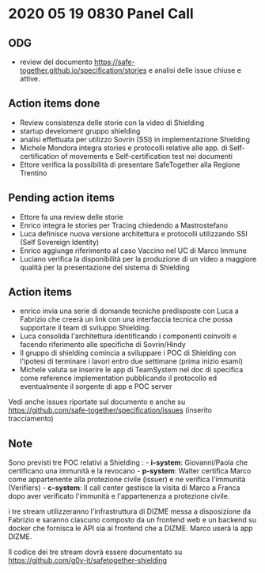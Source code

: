# 2020 05 19 0830 Panel Call

## ODG 

- review del documento https://safe-together.github.io/specification/stories e analisi delle issue chiuse e attive.

## Action items done
- Review consistenza delle storie con la video di Shielding
- startup develoment gruppo shielding
- analisi effettuata per utilizzo Sovrin (SSI) in implementazione Shielding
- Michele Mondora integra stories e protocolli relative alle app. di Self-certification of movements e Self-certification test nei documenti
- Ettore verifica la possibilità di presentare SafeTogether alla Regione Trentino


## Pending action items

- Ettore fa una review delle storie
- Enrico integra le stories per Tracing chiedendo a Mastrostefano
- Luca definisce nuova versione architettura e protocolli utilizzando SSI (Self Sovereign Identity)
- Enrico aggiunge riferimento al caso Vaccino nel UC  di Marco Immune
- Luciano verifica la disponibilità per la produzione di un video a maggiore qualità per la presentazione del sistema di Shielding

## Action items

- enrico invia una serie di domande tecniche predisposte con Luca a Fabrizio che creerà un link con una interfaccia tecnica che possa supportare il team di sviluppo Shielding.
- Luca consolida l'architettura identificando i componenti coinvolti e facendo riferimento  alle specifiche di Sovrin/Hindy
- Il gruppo di shielding comincia a sviluppare i POC di Shielding con l'ipotesi di terminare i lavori entro due settimane (prima inizio esami)
- Michele valuta se inserire le app di TeamSystem nel doc di specifica come reference implementation pubblicando il protocollo ed eventualmente il sorgente di app e  POC server

Vedi anche issues riportate sul documento e anche su  https://github.com/safe-together/specification/issues (inserito tracciamento)


## Note

Sono previsti tre POC relativi a Shielding :
    - **i-system**: Giovanni/Paola che certificano una immunità e la revocano
    - **p-system**: Walter certifica Marco come appartenente alla protezione civile (issuer)  e ne verifica l'immunità (Verifiers)
    - **c-system**: Il call center gestisce la visita di Marco a Franca dopo aver verificato l'immunità e l'appartenenza a protezione civile.

i tre stream utilizzeranno l'infrastruttura di DIZME messa a disposizione da Fabrizio e saranno ciascuno composto da un frontend web e
un backend su docker che fornisca le API sia al frontend che a DIZME. Marco userà la app DIZME.

Il codice dei tre stream  dovrà essere documentato su https://github.com/g0v-it/safetogether-shielding
